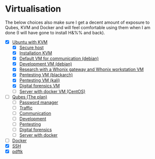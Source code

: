 # Virtualisation

The below choices also make sure I get a decent amount of exposure to Qubes, KVM and Docker and will feel comfortable using them when I am done (I will have gone to install H&%% and back).

- [x] [Ubuntu with KVM](kvm)
  - [x] [Secure host](../pc)
  - [x] [Installation KVM](kvm/Installation-kvm.md)
  - [x] [Default VM for communication (debian)](kvm/Default.md)
  - [x] [Development VM (debian)](kvm/Development.md)
  - [x] [Research with a Whonix gateway and Whonix workstation VM](kvm/Whonix.md)
  - [x] [Pentesting VM (blackarch)](kvm/Pentesting-blackarch.md)
  - [x] [Pentesting VM (kali)](kvm/Pentesting-kali.md)
  - [x] [Digital forensics VM](kvm/Forensics.md)
  - [ ] [Server with docker VM (CentOS)](kvm/Server-with-docker.md)
- [ ] [Qubes (The plan)](qubes)
  - [ ] [Password manager](qubes/Password-manager.md)
  - [ ] [Traffic](qubes/Traffic.md)
  - [ ] [Communication](qubes/Communication.md)
  - [ ] [Development](qubes/Development.md)
  - [ ] [Pentesting](qubes/Pentesting.md)
  - [ ] [Digital forensics](qubes/Digital-forensics.md)
  - [ ] [Server with docker](qubes/Server-with-docker.md)
- [ ] [Docker](docker)
- [x] [SSH](ssh.md)
- [x] [pdftk](pdftk.md)
